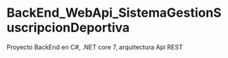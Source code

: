# BackEnd_WebApi_SistemaGestionSuscripcionDeportiva
Proyecto BackEnd en C#, .NET core 7, arquitectura Api REST
